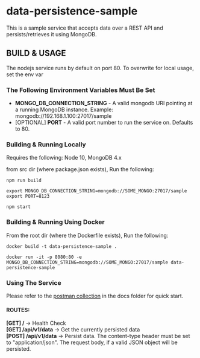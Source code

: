 # data-persistence-sample

This is a sample service that accepts data over a REST API and persists/retrieves it using MongoDB.

## BUILD & USAGE

The nodejs service runs by default on port 80. To overwrite for local usage, set the env var

### The Following Environment Variables Must Be Set
* **MONGO_DB_CONNECTION_STRING** - A valid mongodb URI pointing at a running MongoDB instance. Example: mongodb://192.168.1.100:27017/sample
* [OPTIONAL] **PORT** - A valid port number to run the service on.  Defaults to 80.

### Building & Running Locally
Requires the following:
Node 10, MongoDB 4.x

from src dir (where package.json exists), Run the following:
```
npm run build

export MONGO_DB_CONNECTION_STRING=mongodb://SOME_MONGO:27017/sample 
export PORT=8123

npm start
```

### Building & Running Using Docker

From the root dir (where the Dockerfile exists), Run the following:

```
docker build -t data-persistence-sample .

docker run -it -p 8080:80 -e MONGO_DB_CONNECTION_STRING=mongodb://SOME_MONGO:27017/sample data-persistence-sample
```

### Using The Service

Please refer to the [postman collection](./docs/Data&#32;Persistence&#32;Sample.postman_collection.json) in the docs folder for quick start.

#### ROUTES:

**[GET] /** -> Health Check
<br>
**[GET] /api/v1/data** -> Get the currently persisted data
<br>
**[POST] /api/v1/data** -> Persist data.  The content-type header must be set to "application/json".  The request body, if a valid JSON object will be persisted.
